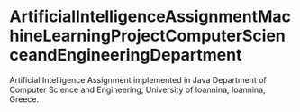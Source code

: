 # ArtificialIntelligenceAssignmentMachineLearningProjectComputerScienceandEngineeringDepartment
Artificial Intelligence Assignment implemented in Java
Department of Computer Science and Engineering, University of Ioannina, Ioannina, Greece. 
